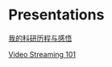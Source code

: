 # Presentations
[我的科研历程与感悟](https://talks.godoc.org/github.com/lxb200709/go-presentations/research_experience.slide)

[Video Streaming 101](https://talks.godoc.org/github.com/lxb200709/go-presentations/video_streaming_101.slide)
